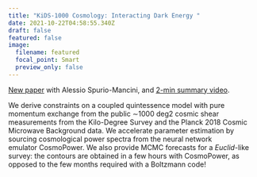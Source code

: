 ```yaml
---
title: "KiDS-1000 Cosmology: Interacting Dark Energy "
date: 2021-10-22T04:58:55.340Z
draft: false
featured: false
image:
  filename: featured
  focal_point: Smart
  preview_only: false
---
```

[New paper](https://arxiv.org/abs/2110.07587) with Alessio Spurio-Mancini, and [2-min summary video](https://www.youtube.com/watch?v=c2x8hzApAgE).

We derive constraints on a coupled quintessence model with pure momentum exchange from the public ∼1000 deg2 cosmic shear measurements from the Kilo-Degree Survey and the Planck 2018 Cosmic Microwave Background data. We accelerate parameter estimation by sourcing cosmological power spectra from the neural network emulator CosmoPower.  We also provide MCMC forecasts for a *Euclid*-like survey: the contours are obtained in a few hours with CosmoPower, as opposed to the few months required with a Boltzmann code!